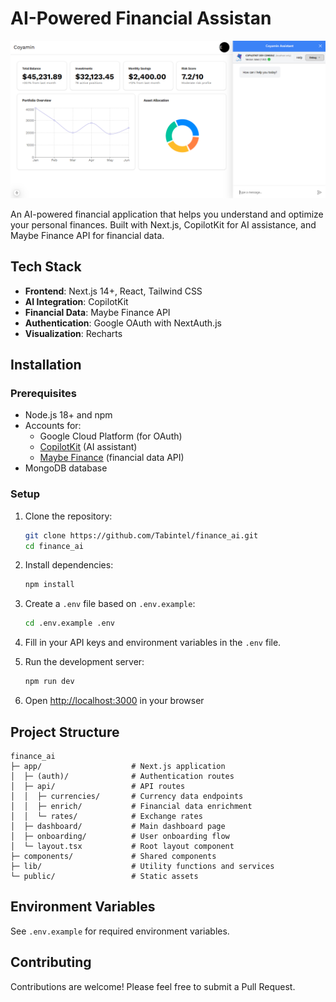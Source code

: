 # AI-Powered Financial Assistan

![Finance AI](media/CoyaminAI.png)

An AI-powered financial application that helps you understand and optimize your personal finances. Built with Next.js, CopilotKit for AI assistance, and Maybe Finance API for financial data.

## Tech Stack

- **Frontend**: Next.js 14+, React, Tailwind CSS
- **AI Integration**: CopilotKit
- **Financial Data**: Maybe Finance API
- **Authentication**: Google OAuth with NextAuth.js
- **Visualization**: Recharts

## Installation

### Prerequisites

- Node.js 18+ and npm
- Accounts for:
  - Google Cloud Platform (for OAuth)
  - [CopilotKit](https://docs.copilotkit.ai/) (AI assistant)
  - [Maybe Finance](https://synthfinance.com/) (financial data API)
- MongoDB database

### Setup

1. Clone the repository:
   ```bash
   git clone https://github.com/Tabintel/finance_ai.git
   cd finance_ai
   ```

2. Install dependencies:
   ```bash
   npm install
   ```

3. Create a `.env` file based on `.env.example`:
   ```bash
   cd .env.example .env
   ```

4. Fill in your API keys and environment variables in the `.env` file.

5. Run the development server:
   ```bash
   npm run dev
   ```

6. Open [http://localhost:3000](http://localhost:3000) in your browser

## Project Structure

```
finance_ai
├─ app/                    # Next.js application
│  ├─ (auth)/              # Authentication routes
│  ├─ api/                 # API routes
│  │  ├─ currencies/       # Currency data endpoints
│  │  ├─ enrich/           # Financial data enrichment
│  │  └─ rates/            # Exchange rates
│  ├─ dashboard/           # Main dashboard page
│  ├─ onboarding/          # User onboarding flow
│  └─ layout.tsx           # Root layout component
├─ components/             # Shared components
├─ lib/                    # Utility functions and services
└─ public/                 # Static assets
```

## Environment Variables

See `.env.example` for required environment variables.

## Contributing

Contributions are welcome! Please feel free to submit a Pull Request.